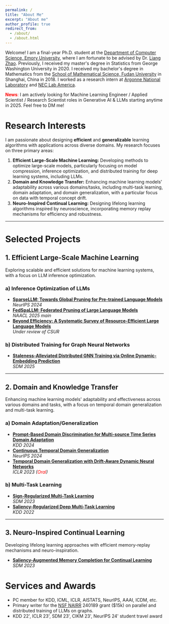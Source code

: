 ```yaml
---
permalink: /
title: "About Me"
excerpt: "About me"
author_profile: true
redirect_from: 
  - /about/
  - /about.html
---
```


Welcome! I am a final-year Ph.D. student at the [Department of Computer Science, Emory University](https://www.cs.emory.edu/home/), where I am fortunate to be advised by Dr. [Liang Zhao](https://cs.emory.edu/~lzhao41/). Previously, I received my master's degree in Statistics from George Washington University in 2020. I received my bachelor's degree in Mathematics from the [School of Mathematical Science, Fudan University](https://math.fudan.edu.cn/) in Shanghai, China in 2018. I worked as a research intern at [Argonne National Laboratory](https://www.anl.gov/) and  [NEC Lab America](https://www.nec-labs.com/).

<span style="color: red;">**News**:</span> I am actively looking for Machine Learning Engineer / Applied Scientist / Research Scientist roles in Generative AI & LLMs starting anytime in 2025. Feel free to DM me!

# Research Interests
I am passionate about designing **efficient** and **generalizable** learning algorithms with applications across diverse domains. My research focuses on three primary areas:

1. **Efficient Large-Scale Machine Learning:** Developing methods to optimize large-scale models, particularly focusing on model compression, inference optimization, and distributed training for deep learning systems, including LLMs.  
2. **Domain and Knowledge Transfer:** Enhancing machine learning models' adaptability across various domains/tasks, including multi-task learning, domain adaptation, and domain generalization, with a particular focus on data with temporal concept drift.  
3. **Neuro-Inspired Continual Learning:** Designing lifelong learning algorithms inspired by neuroscience, incorporating memory replay mechanisms for efficiency and robustness.

---

# Selected Projects

## 1. Efficient Large-Scale Machine Learning
Exploring scalable and efficient solutions for machine learning systems, with a focus on LLM inference optimization.

### a) Inference Optimization of LLMs
- [**SparseLLM: Towards Global Pruning for Pre-trained Language Models**](https://arxiv.org/pdf/2402.17946)  
  _NeurIPS 2024_
- [**FedSpaLLM: Federated Pruning of Large Language Models**](https://arxiv.org/pdf/2410.14852)  
  _NAACL 2025 main_  
- [**Beyond Efficiency: A Systematic Survey of Resource-Efficient Large Language Models**](https://arxiv.org/abs/2401.00625)  
  _Under review of CSUR_

### b) Distributed Training for Graph Neural Networks
- [**Staleness-Alleviated Distributed GNN Training via Online Dynamic-Embedding Prediction**](https://arxiv.org/pdf/2308.13466)  
  _SDM 2025_

---

## 2. Domain and Knowledge Transfer
Enhancing machine learning models' adaptability and effectiveness across various domains and tasks, with a focus on temporal domain generalization and multi-task learning.

### a) Domain Adaptation/Generalization
- [**Prompt-Based Domain Discrimination for Multi-source Time Series Domain Adaptation**](https://arxiv.org/abs/2312.12276)  
  _KDD 2024_  
- [**Continuous Temporal Domain Generalization**](https://arxiv.org/abs/2405.16075)  
  _NeurIPS 2024_  
- [**Temporal Domain Generalization with Drift-Aware Dynamic Neural Networks**](https://openreview.net/pdf?id=sWOsRj4nT1n)  
  _ICLR 2023 (<span style="color: red;">Oral</span>)_

### b) Multi-Task Learning
- [**Sign-Regularized Multi-Task Learning**](https://epubs.siam.org/doi/pdf/10.1137/1.9781611977653.ch89)  
  _SDM 2023_  
- [**Saliency-Regularized Deep Multi-Task Learning**](https://dl.acm.org/doi/pdf/10.1145/3534678.3539442)  
  _KDD 2022_

---

## 3. Neuro-Inspired Continual Learning
Developing lifelong learning approaches with efficient memory-replay mechanisms and neuro-inspiration.
- [**Saliency-Augmented Memory Completion for Continual Learning**](https://epubs.siam.org/doi/pdf/10.1137/1.9781611977653.ch28)  
  _SDM 2023_



Services and Awards
======
* PC member for KDD, ICML, ICLR, AISTATS, NeurIPS, AAAI, ICDM, etc.
* Primary writer for the [NSF NAIRR](https://nairrpilot.org/) 240189 grant ($15k) on parallel and distributed training of LLMs on graphs.
* KDD 22', ICLR 23', SDM 23', CIKM 23', NeurIPS 24' student travel award



